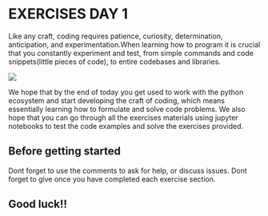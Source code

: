 # EXERCISES DAY 1

Like any craft, coding requires patience, curiosity, determination, anticipation, and experimentation.When learning how to program it is crucial that you constantly experiment and test, from simple commands and code snippets(little pieces of code), to entire codebases and libraries.

![](../../images/works-doesnt-work.jpg)

We hope that by the end of today you get used to work with the python ecosystem and start developing the craft of coding, which means essentially learning how to formulate and solve code problems. We also hope that you can go through all the exercises materials using jupyter notebooks to test the code examples and solve the exercises provided.

## Before getting started
Dont forget to use the comments to ask for help, or discuss issues.
Dont forget to give once you have completed each exercise section.

## Good luck!! 